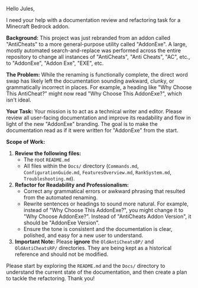 Hello Jules,

I need your help with a documentation review and refactoring task for a Minecraft Bedrock addon.

**Background:**
This project was just rebranded from an addon called "AntiCheats" to a more general-purpose utility called "AddonExe". A large, mostly automated search-and-replace was performed across the entire repository to change all instances of "AntiCheats", "Anti Cheats", "AC", etc., to "AddonExe", "Addon Exe", "EXE", etc.

**The Problem:**
While the renaming is functionally complete, the direct word swap has likely left the documentation sounding awkward, clunky, or grammatically incorrect in places. For example, a heading like "Why Choose This AntiCheat?" might now read "Why Choose This AddonExe?", which isn't ideal.

**Your Task:**
Your mission is to act as a technical writer and editor. Please review all user-facing documentation and improve its readability and flow in light of the new "AddonExe" branding. The goal is to make the documentation read as if it were written for "AddonExe" from the start.

**Scope of Work:**
1.  **Review the following files:**
    *   The root `README.md`
    *   All files within the `Docs/` directory (`Commands.md`, `ConfigurationGuide.md`, `FeaturesOverview.md`, `RankSystem.md`, `Troubleshooting.md`).
2.  **Refactor for Readability and Professionalism:**
    *   Correct any grammatical errors or awkward phrasing that resulted from the automated renaming.
    *   Rewrite sentences or headings to sound more natural. For example, instead of "Why Choose This AddonExe?", you might change it to "Why Choose AddonExe?". Instead of "AntiCheats Addon Version", it should be "AddonExe Version".
    *   Ensure the tone is consistent and the documentation is clear, polished, and easy for a new user to understand.
3.  **Important Note:** Please **ignore** the `OldAntiCheatsBP/` and `OldAntiCheatsRP/` directories. They are being kept as a historical reference and should not be modified.

Please start by exploring the `README.md` and the `Docs/` directory to understand the current state of the documentation, and then create a plan to tackle the refactoring. Thank you!

